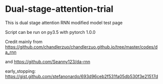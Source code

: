 # Dual-stage-attention-trial
This is dual stage attention RNN modified model test page

Script can be run on py3.5 with pytorch 1.0.0 

Credit mainly from https://github.com/chandlerzuo/chandlerzuo.github.io/tree/master/codes/da_rnn

and https://github.com/Seanny123/da-rnn

early_stopping: https://gist.github.com/stefanonardo/693d96ceb2f531fa05db530f3e21517d
